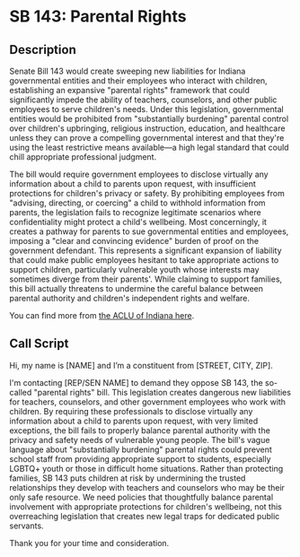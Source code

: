 # SB 143: Parental Rights

## Description
Senate Bill 143 would create sweeping new liabilities for Indiana governmental entities and their employees who interact with children, establishing an expansive "parental rights" framework that could significantly impede the ability of teachers, counselors, and other public employees to serve children's needs. Under this legislation, governmental entities would be prohibited from "substantially burdening" parental control over children's upbringing, religious instruction, education, and healthcare unless they can prove a compelling governmental interest and that they're using the least restrictive means available—a high legal standard that could chill appropriate professional judgment.

The bill would require government employees to disclose virtually any information about a child to parents upon request, with insufficient protections for children's privacy or safety. By prohibiting employees from "advising, directing, or coercing" a child to withhold information from parents, the legislation fails to recognize legitimate scenarios where confidentiality might protect a child's wellbeing. Most concerningly, it creates a pathway for parents to sue governmental entities and employees, imposing a "clear and convincing evidence" burden of proof on the government defendant. This represents a significant expansion of liability that could make public employees hesitant to take appropriate actions to support children, particularly vulnerable youth whose interests may sometimes diverge from their parents'. While claiming to support families, this bill actually threatens to undermine the careful balance between parental authority and children's independent rights and welfare.

You can find more from [the ACLU of Indiana here](https://www.aclu-in.org/en/legislation/student-and-minor-privacy-rights-sb-143).

## Call Script
Hi, my name is [NAME] and I’m a constituent from [STREET, CITY, ZIP].

I'm contacting [REP/SEN NAME] to demand they oppose SB 143, the so-called "parental rights" bill. This legislation creates dangerous new liabilities for teachers, counselors, and other government employees who work with children. By requiring these professionals to disclose virtually any information about a child to parents upon request, with very limited exceptions, the bill fails to properly balance parental authority with the privacy and safety needs of vulnerable young people. The bill's vague language about "substantially burdening" parental rights could prevent school staff from providing appropriate support to students, especially LGBTQ+ youth or those in difficult home situations. Rather than protecting families, SB 143 puts children at risk by undermining the trusted relationships they develop with teachers and counselors who may be their only safe resource. We need policies that thoughtfully balance parental involvement with appropriate protections for children's wellbeing, not this overreaching legislation that creates new legal traps for dedicated public servants.

Thank you for your time and consideration.
